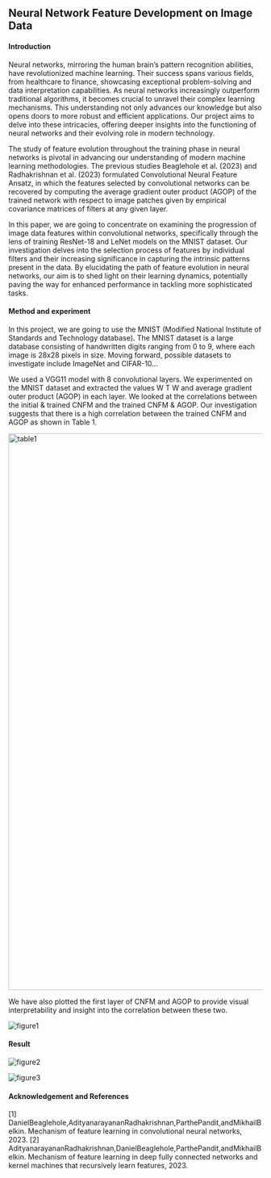 ## Neural Network Feature Development on Image Data

#### Introduction
Neural networks, mirroring the human brain’s pattern recognition abilities, 
have revolutionized machine learning. Their success spans various fields, 
from healthcare to finance, showcasing exceptional problem-solving and data interpretation capabilities. 
As neural networks increasingly outperform traditional algorithms, it becomes crucial to unravel their complex learning mechanisms. 
This understanding not only advances our knowledge but also opens doors to more robust and efficient applications. 
Our project aims to delve into these intricacies, offering deeper insights into the functioning of neural networks and their 
evolving role in modern technology.

The study of feature evolution throughout the training phase in neural networks is pivotal in advancing our 
understanding of modern machine learning methodologies. The previous studies Beaglehole et al. (2023) and Radhakrishnan et al. (2023) formulated Convolutional
Neural Feature Ansatz, in which the features selected by convolutional networks can be recovered by computing the average gradient outer product (AGOP) of the trained network with 
respect to image patches given by empirical covariance matrices of filters at any given layer. 

In this paper, we are going to concentrate on examining the progression of image data
features within convolutional networks, specifically through the lens of training ResNet-18 and LeNet models on the MNIST dataset. Our investigation delves into the selection process 
of features by individual filters and their increasing significance in capturing the intrinsic patterns present in the data. By elucidating the path of feature evolution in neural networks, 
our aim is to shed light on their learning dynamics, potentially paving the way for enhanced performance in tackling more sophisticated tasks.

#### Method and experiment
In this project, we are going to use the MNIST (Modified National Institute of Standards and Technology database). The MNIST dataset is a large database consisting of handwritten digits ranging from 0 to 9, where each image is 28x28 pixels in size.
Moving forward, possible datasets to investigate include ImageNet and CIFAR-10...

We used a VGG11 model with 8 convolutional layers. We experimented on the MNIST dataset and extracted the 
values W T W and average gradient outer product (AGOP) in each layer. We looked at the correlations between the initial & trained 
CNFM and the trained CNFM & AGOP. Our investigation suggests that there is a high correlation between the trained CNFM and AGOP as 
shown in Table 1.

<img width="1104" alt="table1" src="https://github.com/hulicheng117/DSC180-website/assets/97436268/da8079c9-7f13-45a5-a288-8a0cac5589f0">

We have also plotted the first layer of CNFM and AGOP to provide visual interpretability and insight into the correlation between these two.

![figure1](https://github.com/hulicheng117/DSC180-website/assets/97436268/45a685c9-3c6b-4e7b-bbb0-ae1a644b71ff)


#### Result

![figure2](https://github.com/hulicheng117/DSC180-website/assets/97436268/49ea3d39-5096-4ca1-8e0e-472ced9caa9a)

![figure3](https://github.com/hulicheng117/DSC180-website/assets/97436268/d40cb914-4735-4cd2-9956-886b46e864f2)

#### Acknowledgement and References
[1] DanielBeaglehole,AdityanarayananRadhakrishnan,ParthePandit,andMikhailBelkin. Mechanism of feature learning in convolutional neural networks, 2023.
[2] AdityanarayananRadhakrishnan,DanielBeaglehole,ParthePandit,andMikhailBelkin.
Mechanism of feature learning in deep fully connected networks and kernel machines that recursively learn features, 2023.


